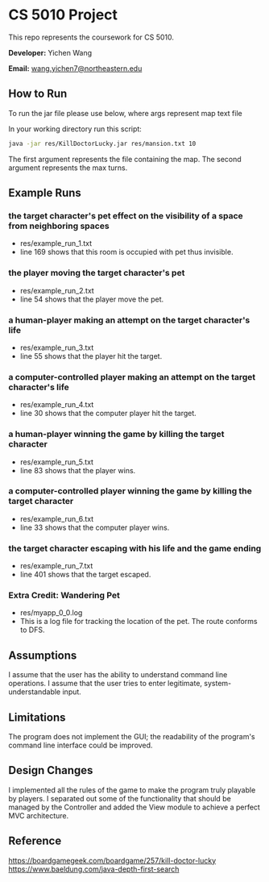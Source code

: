 # CS 5010 Project

This repo represents the coursework for CS 5010.

**Developer:** Yichen Wang

**Email:** wang.yichen7@northeastern.edu

## How to Run
To run the jar file please use below, where args represent map text file

In your working directory run this script:
```bash
java -jar res/KillDoctorLucky.jar res/mansion.txt 10
```
The first argument represents the file containing the map. The second argument represents the max turns.

## Example Runs

### the target character's pet effect on the visibility of a space from neighboring spaces
- res/example_run_1.txt
- line 169 shows that this room is occupied with pet thus invisible.
### the player moving the target character's pet
- res/example_run_2.txt
- line 54 shows that the player move the pet.
### a human-player making an attempt on the target character's life
- res/example_run_3.txt
- line 55 shows that the player hit the target.
### a computer-controlled player making an attempt on the target character's life
- res/example_run_4.txt
- line 30 shows that the computer player hit the target.
### a human-player winning the game by killing the target character
- res/example_run_5.txt
- line 83 shows that the player wins.
### a computer-controlled player winning the game by killing the target character
- res/example_run_6.txt
- line 33 shows that the computer player wins.
### the target character escaping with his life and the game ending
- res/example_run_7.txt
- line 401 shows that the target escaped.
### Extra Credit: Wandering Pet
- res/myapp_0_0.log
- This is a log file for tracking the location of the pet. The route conforms to DFS.

## Assumptions
I assume that the user has the ability to understand command line operations. I assume that the user tries to enter legitimate, system-understandable input.

## Limitations
The program does not implement the GUI; the readability of the program's command line interface could be improved.

## Design Changes
I implemented all the rules of the game to make the program truly playable by players.
I separated out some of the functionality that should be managed by the Controller and added the View module to achieve a perfect MVC architecture.

## Reference
https://boardgamegeek.com/boardgame/257/kill-doctor-lucky
https://www.baeldung.com/java-depth-first-search